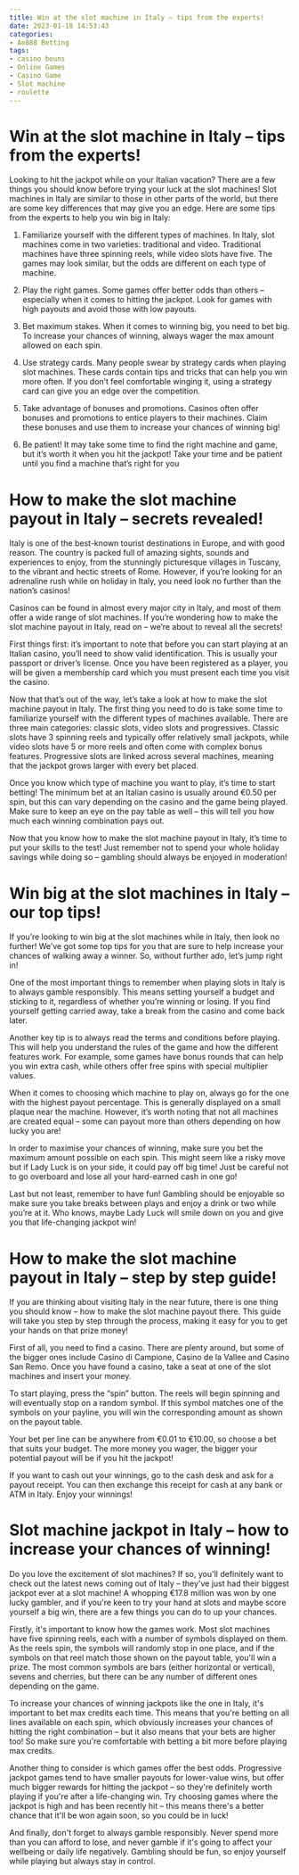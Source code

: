 ```yaml
---
title: Win at the slot machine in Italy – tips from the experts!
date: 2023-01-18 14:53:43
categories:
- Ae888 Betting
tags:
- casino bouns
- Online Games
- Casino Game
- Slot machine
- roulette
---
```



#  Win at the slot machine in Italy – tips from the experts!

Looking to hit the jackpot while on your Italian vacation? There are a few things you should know before trying your luck at the slot machines! Slot machines in Italy are similar to those in other parts of the world, but there are some key differences that may give you an edge. Here are some tips from the experts to help you win big in Italy:

1. Familiarize yourself with the different types of machines. In Italy, slot machines come in two varieties: traditional and video. Traditional machines have three spinning reels, while video slots have five. The games may look similar, but the odds are different on each type of machine.

2. Play the right games. Some games offer better odds than others – especially when it comes to hitting the jackpot. Look for games with high payouts and avoid those with low payouts.

3. Bet maximum stakes. When it comes to winning big, you need to bet big. To increase your chances of winning, always wager the max amount allowed on each spin.

4. Use strategy cards. Many people swear by strategy cards when playing slot machines. These cards contain tips and tricks that can help you win more often. If you don’t feel comfortable winging it, using a strategy card can give you an edge over the competition.

5. Take advantage of bonuses and promotions. Casinos often offer bonuses and promotions to entice players to their machines. Claim these bonuses and use them to increase your chances of winning big!

6. Be patient! It may take some time to find the right machine and game, but it’s worth it when you hit the jackpot! Take your time and be patient until you find a machine that’s right for you

#  How to make the slot machine payout in Italy – secrets revealed!

Italy is one of the best-known tourist destinations in Europe, and with good reason. The country is packed full of amazing sights, sounds and experiences to enjoy, from the stunningly picturesque villages in Tuscany, to the vibrant and hectic streets of Rome. However, if you’re looking for an adrenaline rush while on holiday in Italy, you need look no further than the nation’s casinos!

Casinos can be found in almost every major city in Italy, and most of them offer a wide range of slot machines. If you’re wondering how to make the slot machine payout in Italy, read on – we’re about to reveal all the secrets!

First things first: it’s important to note that before you can start playing at an Italian casino, you’ll need to show valid identification. This is usually your passport or driver’s license. Once you have been registered as a player, you will be given a membership card which you must present each time you visit the casino.

Now that that’s out of the way, let’s take a look at how to make the slot machine payout in Italy. The first thing you need to do is take some time to familiarize yourself with the different types of machines available. There are three main categories: classic slots, video slots and progressives. Classic slots have 3 spinning reels and typically offer relatively small jackpots, while video slots have 5 or more reels and often come with complex bonus features. Progressive slots are linked across several machines, meaning that the jackpot grows larger with every bet placed.

Once you know which type of machine you want to play, it’s time to start betting! The minimum bet at an Italian casino is usually around €0.50 per spin, but this can vary depending on the casino and the game being played. Make sure to keep an eye on the pay table as well – this will tell you how much each winning combination pays out.

Now that you know how to make the slot machine payout in Italy, it’s time to put your skills to the test! Just remember not to spend your whole holiday savings while doing so – gambling should always be enjoyed in moderation!

#  Win big at the slot machines in Italy – our top tips!

If you’re looking to win big at the slot machines while in Italy, then look no further! We’ve got some top tips for you that are sure to help increase your chances of walking away a winner. So, without further ado, let’s jump right in!

One of the most important things to remember when playing slots in Italy is to always gamble responsibly. This means setting yourself a budget and sticking to it, regardless of whether you’re winning or losing. If you find yourself getting carried away, take a break from the casino and come back later.

Another key tip is to always read the terms and conditions before playing. This will help you understand the rules of the game and how the different features work. For example, some games have bonus rounds that can help you win extra cash, while others offer free spins with special multiplier values.

When it comes to choosing which machine to play on, always go for the one with the highest payout percentage. This is generally displayed on a small plaque near the machine. However, it’s worth noting that not all machines are created equal – some can payout more than others depending on how lucky you are!

In order to maximise your chances of winning, make sure you bet the maximum amount possible on each spin. This might seem like a risky move but if Lady Luck is on your side, it could pay off big time! Just be careful not to go overboard and lose all your hard-earned cash in one go!

Last but not least, remember to have fun! Gambling should be enjoyable so make sure you take breaks between plays and enjoy a drink or two while you’re at it. Who knows, maybe Lady Luck will smile down on you and give you that life-changing jackpot win!

#  How to make the slot machine payout in Italy – step by step guide!

If you are thinking about visiting Italy in the near future, there is one thing you should know – how to make the slot machine payout there. This guide will take you step by step through the process, making it easy for you to get your hands on that prize money!

First of all, you need to find a casino. There are plenty around, but some of the bigger ones include Casino di Campione, Casino de la Vallee and Casino San Remo. Once you have found a casino, take a seat at one of the slot machines and insert your money.

To start playing, press the “spin” button. The reels will begin spinning and will eventually stop on a random symbol. If this symbol matches one of the symbols on your payline, you will win the corresponding amount as shown on the payout table.

Your bet per line can be anywhere from €0.01 to €10.00, so choose a bet that suits your budget. The more money you wager, the bigger your potential payout will be if you hit the jackpot!

If you want to cash out your winnings, go to the cash desk and ask for a payout receipt. You can then exchange this receipt for cash at any bank or ATM in Italy. Enjoy your winnings!

#  Slot machine jackpot in Italy – how to increase your chances of winning!

Do you love the excitement of slot machines? If so, you'll definitely want to check out the latest news coming out of Italy – they've just had their biggest jackpot ever at a slot machine! A whopping €17.8 million was won by one lucky gambler, and if you're keen to try your hand at slots and maybe score yourself a big win, there are a few things you can do to up your chances.

Firstly, it's important to know how the games work. Most slot machines have five spinning reels, each with a number of symbols displayed on them. As the reels spin, the symbols will randomly stop in one place, and if the symbols on that reel match those shown on the payout table, you'll win a prize. The most common symbols are bars (either horizontal or vertical), sevens and cherries, but there can be any number of different ones depending on the game.

To increase your chances of winning jackpots like the one in Italy, it's important to bet max credits each time. This means that you're betting on all lines available on each spin, which obviously increases your chances of hitting the right combination – but it also means that your bets are higher too! So make sure you're comfortable with betting a bit more before playing max credits.

Another thing to consider is which games offer the best odds. Progressive jackpot games tend to have smaller payouts for lower-value wins, but offer much bigger rewards for hitting the jackpot – so they're definitely worth playing if you're after a life-changing win. Try choosing games where the jackpot is high and has been recently hit – this means there's a better chance that it'll be won again soon, so you could be in luck!

And finally, don't forget to always gamble responsibly. Never spend more than you can afford to lose, and never gamble if it's going to affect your wellbeing or daily life negatively. Gambling should be fun, so enjoy yourself while playing but always stay in control.